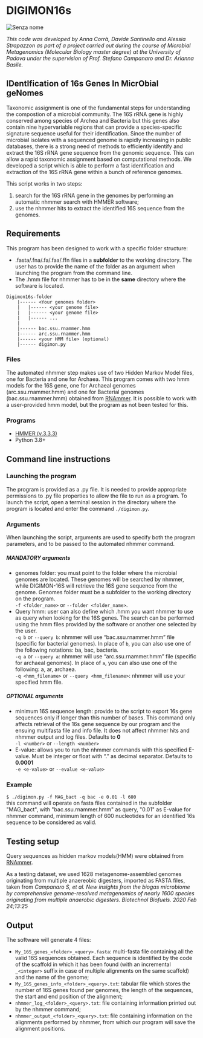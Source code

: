 # DIGIMON16s    
![Senza nome](https://user-images.githubusercontent.com/84088778/118647347-89103f00-b7e1-11eb-87cf-248cc7abf5db.png)

*This code was developed by Anna Corrà, Davide Santinello and Alessia Strapazzon as part of a project carried out during the course of Microbial Metagenomics 
(Molecular Biology master degree) at the University of Padova under the supervision of Prof. Stefano Campanaro and Dr. Arianna Basile.*

## IDentIfication of 16s Genes In MicrObial geNomes

Taxonomic assignment is one of the fundamental steps for understanding the compostion of a microbial community.
The 16S rRNA gene is highly conserved among species of Archea and Bacteria but this genes also contain nine hypervariable regions that can provide a species-specific signature sequence useful for their identification.
Since the number of microbial isolates with a sequenced genome is rapidly increasing in public databases, there is a strong need of methods to efficiently identify and extract the 16S rRNA gene sequence from the genomic sequence. This can allow a rapid taxonomic assignment based on computational methods.
We developed a script which is able to perform a fast identification and extraction of the 16S rRNA gene within a bunch of reference genomes.

This script works in two steps:
1. search for the 16S rRNA gene in the genomes by performing an automatic nhmmer search with HMMER software;
2. use the nhmmer hits to extract the identified 16S sequence from the genomes.

## Requirements
This program has been designed to work with a specific folder structure:
- .fasta/.fna/.fa/.faa/.ffn files in a **subfolder** to the working directory. The user has to provide the name of the folder as an argument when launching the program from the command line.
- The .hmm file for nhmmer has to be in the **same** directory where the software is located.
```
Digimon16s-folder
	|------ <Your genomes folder>
	|	|------ <your genome file>
	|	|------ <your genome file>
	|	|------ ...
	|
	|------ bac.ssu.rnammer.hmm
	|------ arc.ssu.rnammer.hmm
	|------ <your HMM file> (optional)
	|------ digimon.py
```

### Files
The automated nhmmer step makes use of two Hidden Markov Model files, one for Bacteria and one for Archaea.
This program comes with two hmm models for the 16S gene, one for Archaeal genomes (arc.ssu.rnammer.hmm) and one for Bacterial genomes (bac.ssu.rnammer.hmm) obtained from [RNAmmer](http://www.cbs.dtu.dk/services/RNAmmer/). It is possible to work with a user-provided hmm model, but the program as not been tested for this.

### Programs
- [HMMER (v.3.3.3)](http://hmmer.org/)
- Python 3.8+

## Command line instructions
### Launching the program
The program is provided as a .py file. It is needed to provide appropriate permissions to .py file properties to allow the file to run as a program.
To launch the script, open a terminal session in the directory where the program is located and enter the command `./digimon.py`.
### Arguments
When launching the script, arguments are used to specify both the program parameters, and to be passed to the automated nhmmer command.
##### MANDATORY arguments
- genomes folder: you must point to the folder where the microbial genomes are located. These genomes will be searched by nhmmer, while DIGIMON-16S will retrieve the 16S gene sequence from the genome. Genomes folder must be a subfolder to the working directory on the program.\
`-f <folder_name>` or `--folder <folder_name>`.
- Query hmm: user can also define which .hmm you want nhmmer to use as query when looking for the 16S genes. The search can be performed using the hmm files provided by the software or another one selected by the user.\
	`-q b` or `--query b`: nhmmer will use “bac.ssu.rnammer.hmm” file (specific for bacterial genomes). In place of `b`, you can also use one of the following notations: ba, bac, bacteria.\
	`-q a` or `--query a`: nhmmer will use “arc.ssu.rnammer.hmm” file (specific for archaeal genomes). In place of `a`, you can also use one of the following: a, ar, archaea.\
	`-q <hmm_filename>` or `--query <hmm_filename>`: nhmmer will use your specified hmm file.
    
##### OPTIONAL arguments
- minimum 16S sequence length: provide to the script to export 16s gene sequences only if longer than this number of bases. This command only affects retrieval of the 16s gene sequence by our program and the ensuing multifasta file and info file. It does not affect nhmmer hits and nhmmer output and log files. Defaults to **0**\
`-l <number>` or `--length <number>`
- E-value: allows you to run the nhmmer commands with this specified E-value. Must be integer or float with “.” as decimal separator. Defaults to **0.0001**\
`-e <e-value>` or `--evalue <e-value>`

### Example
`$ ./digimon.py -f MAG_bact -q bac -e 0.01 -l 600` \
this command will operate on fasta files contained in the subfolder "MAG_bact", with "bac.ssu.rnammer.hmm" as query, "0.01" as E-value for nhmmer command, minimum length of 600 nucleotides for an identified 16s sequence to be considered as valid.
	
## Testing setup
Query sequences as hidden markov models(HMM) were obtained from [RNAmmer](http://www.cbs.dtu.dk/services/RNAmmer/).

As a testing dataset, we used 1628 metagenome-assembled genomes originating from multiple anaereobic digesters, imported as FASTA files, taken from _Campanaro S, et al. New insights from the biogas microbiome by comprehensive genome-resolved metagenomics of nearly 1600 species originating from multiple anaerobic digesters. Biotechnol Biofuels. 2020 Feb 24;13:25_

## Output
The software will generate 4 files:
- `My_16S_genes_<folder>_<query>.fasta`: multi-fasta file containing all the valid 16S sequences obtained. Each sequence is identified by the code of the scaffold in which it has been found (with an incremental `_<integer>` suffix in case of multiple alignments on the same scaffold) and the name of the genome;
- `My_16S_genes_info_<folder>_<query>.txt`: tabular file which stores the number of 16S genes found per genomes, the length of the sequences, the start and end position of the alignment; 
- `nhmmer_log_<folder>_<query>.txt`: file containing information printed out by the nhmmer command;
- `nhmmer_output_<folder>_<query>.txt`: file containing information on the alignments performed by nhmmer, from which our program will save the alignment positions. 
